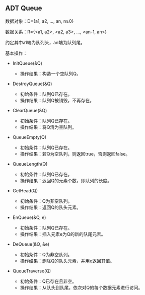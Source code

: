 ## ADT Queue

数据对象：D={a1, a2, ..., an, n≥0}

数据关系：R={<a1, a2>, <a2, a3>, ..., <an-1, an>}

约定其中a1端为队列头，an端为队列尾。

基本操作：
- InitQueue(&Q)
  - 操作结果：构造一个空队列Q。

- DestroyQueue(&Q)
  - 初始条件：队列Q已存在。
  - 操作结果：队列Q被销毁，不再存在。

- ClearQueue(&Q)
  - 初始条件：队列Q已存在。
  - 操作结果：将Q清为空队列。

- QueueEmpty(Q)
  - 初始条件：队列Q已存在。
  - 操作结果：若Q为空队列，则返回true，否则返回false。

- QueueLength(Q)
  - 初始条件：队列Q已存在。
  - 操作结果：返回Q的元素个数，即队列的长度。

- GetHead(Q)
  - 初始条件：Q为非空队列。
  - 操作结果：返回Q的队头元素。

- EnQueue(&Q, e)
  - 初始条件：队列Q已存在。
  - 操作结果：插入元素e为Q的新的队尾元素。

- DeQueue(&Q, &e)
  - 初始条件：Q为非空队列。
  - 操作结果：删除Q的队头元素，并用e返回其值。

- QueueTraverse(Q)
  - 初始条件：Q已存在且非空。
  - 操作结果：从队头到队尾，依次对Q的每个数据元素进行访问。
